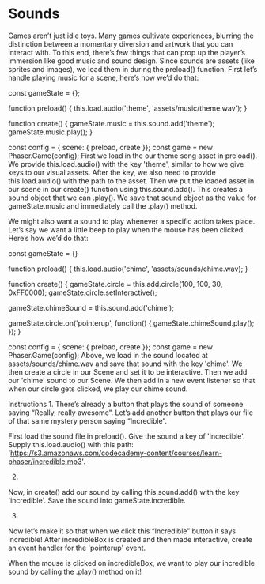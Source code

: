 # Sounds
Games aren’t just idle toys. Many games cultivate experiences, blurring the distinction between a momentary diversion and artwork that you can interact with. To this end, there’s few things that can prop up the player’s immersion like good music and sound design. Since sounds are assets (like sprites and images), we load them in during the preload() function. First let’s handle playing music for a scene, here’s how we’d do that:

const gameState = {};

function preload() {
  this.load.audio('theme', 'assets/music/theme.wav');
}

function create() {
  gameState.music = this.sound.add('theme');
  gameState.music.play();
}

const config = { scene: { preload, create }};
const game = new Phaser.Game(config);
First we load in the our theme song asset in preload(). We provide this.load.audio() with the key 'theme', similar to how we give keys to our visual assets. After the key, we also need to provide this.load.audio() with the path to the asset. Then we put the loaded asset in our scene in our create() function using this.sound.add(). This creates a sound object that we can .play(). We save that sound object as the value for gameState.music and immediately call the .play() method.

We might also want a sound to play whenever a specific action takes place. Let’s say we want a little beep to play when the mouse has been clicked. Here’s how we’d do that:

const gameState = {}

function preload() {
  this.load.audio('chime', 'assets/sounds/chime.wav);
}

function create() {
  gameState.circle = this.add.circle(100, 100, 30, 0xFF0000);
  gameState.circle.setInteractive();

  gameState.chimeSound = this.sound.add('chime');

  gameState.circle.on('pointerup', function() {
    gameState.chimeSound.play();
  });
}

const config = { scene: { preload, create }};
const game = new Phaser.Game(config);
Above, we load in the sound located at assets/sounds/chime.wav and save that sound with the key 'chime'. We then create a circle in our Scene and set it to be interactive. Then we add our 'chime' sound to our Scene. We then add in a new event listener so that when our circle gets clicked, we play our chime sound.

Instructions
1.
There’s already a button that plays the sound of someone saying “Really, really awesome”. Let’s add another button that plays our file of that same mystery person saying “Incredible”.

First load the sound file in preload(). Give the sound a key of 'incredible'. Supply this.load.audio() with this path: 'https://s3.amazonaws.com/codecademy-content/courses/learn-phaser/incredible.mp3'.

2.
Now, in create() add our sound by calling this.sound.add() with the key 'incredible'. Save the sound into gameState.incredible.

3.
Now let’s make it so that when we click this “Incredible” button it says incredible! After incredibleBox is created and then made interactive, create an event handler for the 'pointerup' event.

When the mouse is clicked on incredibleBox, we want to play our incredible sound by calling the .play() method on it!

